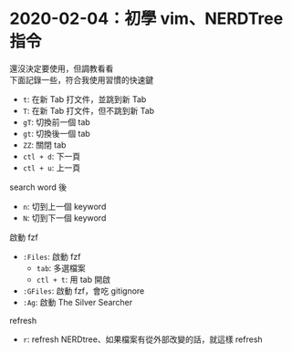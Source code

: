 # 2020-02-04：初學 vim、NERDTree 指令

還沒決定要使用，但調教看看  
下面記錄一些，符合我使用習慣的快速鍵
- `t`: 在新 Tab 打文件，並跳到新 Tab
- `T`: 在新 Tab 打文件，但不跳到新 Tab
- `gT`: 切換前一個 tab
- `gt`: 切換後一個 tab
- `ZZ`: 關閉 tab
- `ctl + d`: 下一頁
- `ctl + u`: 上一頁


search word 後
- `n`: 切到上一個 keyword
- `N`: 切到下一個 keyword

啟動 fzf
- `:Files`: 啟動 fzf
  - `tab`: 多選檔案
  - `ctl + t`: 用 tab 開啟
- `:GFiles`: 啟動 fzf，會吃 gitignore
- `:Ag`:  啟動 The Silver Searcher

refresh
- `r`: refresh NERDtree、如果檔案有從外部改變的話，就這樣 refresh
